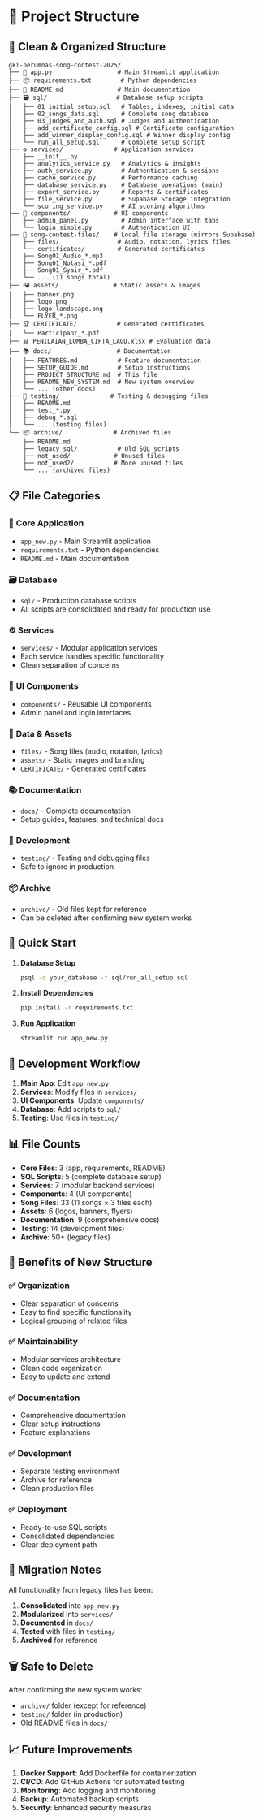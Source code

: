 # 📁 Project Structure

## 🎯 **Clean & Organized Structure**

```
gki-perumnas-song-contest-2025/
├── 🎵 app.py                  # Main Streamlit application
├── 📦 requirements.txt        # Python dependencies
├── 📖 README.md               # Main documentation
├── 🗃️ sql/                   # Database setup scripts
│   ├── 01_initial_setup.sql   # Tables, indexes, initial data
│   ├── 02_songs_data.sql      # Complete song database
│   ├── 03_judges_and_auth.sql # Judges and authentication
│   ├── add_certificate_config.sql # Certificate configuration
│   ├── add_winner_display_config.sql # Winner display config
│   └── run_all_setup.sql      # Complete setup script
├── ⚙️ services/              # Application services
│   ├── __init__.py
│   ├── analytics_service.py   # Analytics & insights
│   ├── auth_service.py        # Authentication & sessions
│   ├── cache_service.py       # Performance caching
│   ├── database_service.py    # Database operations (main)
│   ├── export_service.py      # Reports & certificates
│   ├── file_service.py        # Supabase Storage integration
│   └── scoring_service.py     # AI scoring algorithms
├── 🎨 components/            # UI components
│   ├── admin_panel.py         # Admin interface with tabs
│   └── login_simple.py        # Authentication UI
├── 🎼 song-contest-files/    # Local file storage (mirrors Supabase)
│   ├── files/                # Audio, notation, lyrics files
│   └── certificates/         # Generated certificates
│   ├── Song01_Audio_*.mp3
│   ├── Song01_Notasi_*.pdf
│   ├── Song01_Syair_*.pdf
│   └── ... (11 songs total)
├── 🖼️ assets/               # Static assets & images
│   ├── banner.png
│   ├── logo.png
│   ├── logo_landscape.png
│   └── FLYER_*.png
├── 🏆 CERTIFICATE/           # Generated certificates
│   └── Participant_*.pdf
├── 📊 PENILAIAN_LOMBA_CIPTA_LAGU.xlsx # Evaluation data
├── 📚 docs/                  # Documentation
│   ├── FEATURES.md           # Feature documentation
│   ├── SETUP_GUIDE.md        # Setup instructions
│   ├── PROJECT_STRUCTURE.md  # This file
│   ├── README_NEW_SYSTEM.md  # New system overview
│   └── ... (other docs)
├── 🧪 testing/              # Testing & debugging files
│   ├── README.md
│   ├── test_*.py
│   ├── debug_*.sql
│   └── ... (testing files)
└── 📦 archive/              # Archived files
    ├── README.md
    ├── legacy_sql/           # Old SQL scripts
    ├── not_used/            # Unused files
    ├── not_used2/           # More unused files
    └── ... (archived files)
```

## 📋 **File Categories**

### 🎯 **Core Application**
- `app_new.py` - Main Streamlit application
- `requirements.txt` - Python dependencies
- `README.md` - Main documentation

### 🗃️ **Database**
- `sql/` - Production database scripts
- All scripts are consolidated and ready for production use

### ⚙️ **Services**
- `services/` - Modular application services
- Each service handles specific functionality
- Clean separation of concerns

### 🎨 **UI Components**
- `components/` - Reusable UI components
- Admin panel and login interfaces

### 📁 **Data & Assets**
- `files/` - Song files (audio, notation, lyrics)
- `assets/` - Static images and branding
- `CERTIFICATE/` - Generated certificates

### 📚 **Documentation**
- `docs/` - Complete documentation
- Setup guides, features, and technical docs

### 🧪 **Development**
- `testing/` - Testing and debugging files
- Safe to ignore in production

### 📦 **Archive**
- `archive/` - Old files kept for reference
- Can be deleted after confirming new system works

## 🚀 **Quick Start**

1. **Database Setup**
   ```bash
   psql -d your_database -f sql/run_all_setup.sql
   ```

2. **Install Dependencies**
   ```bash
   pip install -r requirements.txt
   ```

3. **Run Application**
   ```bash
   streamlit run app_new.py
   ```

## 🔧 **Development Workflow**

1. **Main App**: Edit `app_new.py`
2. **Services**: Modify files in `services/`
3. **UI Components**: Update `components/`
4. **Database**: Add scripts to `sql/`
5. **Testing**: Use files in `testing/`

## 📊 **File Counts**

- **Core Files**: 3 (app, requirements, README)
- **SQL Scripts**: 5 (complete database setup)
- **Services**: 7 (modular backend services)
- **Components**: 4 (UI components)
- **Song Files**: 33 (11 songs × 3 files each)
- **Assets**: 6 (logos, banners, flyers)
- **Documentation**: 9 (comprehensive docs)
- **Testing**: 14 (development files)
- **Archive**: 50+ (legacy files)

## 🎯 **Benefits of New Structure**

### ✅ **Organization**
- Clear separation of concerns
- Easy to find specific functionality
- Logical grouping of related files

### ✅ **Maintainability**
- Modular services architecture
- Clean code organization
- Easy to update and extend

### ✅ **Documentation**
- Comprehensive documentation
- Clear setup instructions
- Feature explanations

### ✅ **Development**
- Separate testing environment
- Archive for reference
- Clean production files

### ✅ **Deployment**
- Ready-to-use SQL scripts
- Consolidated dependencies
- Clear deployment path

## 🔄 **Migration Notes**

All functionality from legacy files has been:
1. **Consolidated** into `app_new.py`
2. **Modularized** into `services/`
3. **Documented** in `docs/`
4. **Tested** with files in `testing/`
5. **Archived** for reference

## 🗑️ **Safe to Delete**

After confirming the new system works:
- `archive/` folder (except for reference)
- `testing/` folder (in production)
- Old README files in `docs/`

## 📈 **Future Improvements**

1. **Docker Support**: Add Dockerfile for containerization
2. **CI/CD**: Add GitHub Actions for automated testing
3. **Monitoring**: Add logging and monitoring
4. **Backup**: Automated backup scripts
5. **Security**: Enhanced security measures
